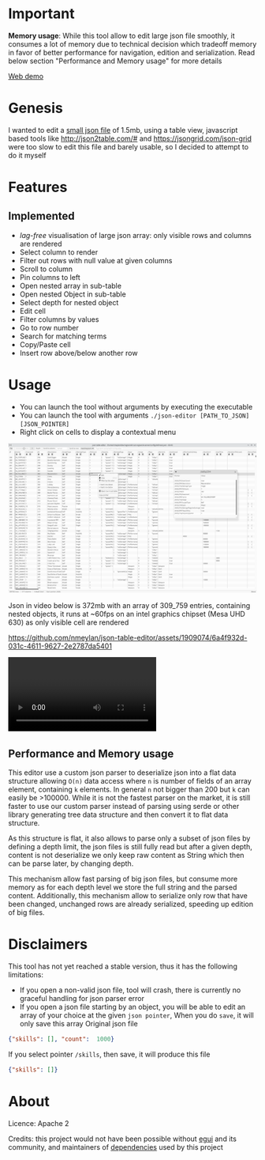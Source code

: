 # Important
**Memory usage**: While this tool allow to edit large json file smoothly, it consumes a lot of memory due to technical decision which tradeoff memory in favor of better performance for navigation, edition and serialization. Read below section "Performance and Memory usage" for more details

[Web demo](https://nmeylan.github.io/json-table-editor/web/) 

# Genesis
I wanted to edit a [small json file](https://github.com/nmeylan/rust-ro/blob/master/config/skill.json) of 1.5mb, using a table view, javascript based tools like http://json2table.com/# and https://jsongrid.com/json-grid were too slow to edit this file and barely usable, so I decided to attempt to do it myself

# Features
## Implemented
- *lag-free* visualisation of large json array: only visible rows and columns are rendered
- Select column to render
- Filter out rows with null value at given columns
- Scroll to column
- Pin columns to left
- Open nested array in sub-table
- Open nested Object in sub-table
- Select depth for nested object
- Edit cell
- Filter columns by values
- Go to row number
- Search for matching terms
- Copy/Paste cell
- Insert row above/below another row

# Usage
- You can launch the tool without arguments by executing the executable
- You can launch the tool with arguments `./json-editor [PATH_TO_JSON] [JSON_POINTER]`
- Right click on cells to display a contextual menu

![](.github/json-editor.png)

Json in video below is 372mb with an array of 309_759 entries, containing nested objects, it runs at ~60fps on an intel graphics chipset (Mesa UHD 630) as only visible cell are rendered


https://github.com/nmeylan/json-table-editor/assets/1909074/6a4f932d-031c-4611-9627-2e2787da5401


![view demo video](https://github.com/nmeylan/json-table-editor/blob/master/github/json-table-editor-alpha-2024-06-23.mp4)


## Performance and Memory usage
This editor use a custom json parser to deserialize json into a flat data structure allowing `O(n)` data access where `n` is number of fields of an array element, containing `k` elements. In general `n` not bigger than 200 but `k` can easily be >100000. 
While it is not the fastest parser on the market, it is still faster to use our custom parser instead of parsing using serde or other library generating tree data structure and then convert it to flat data structure. 

As this structure is flat, it also allows to parse only a subset of json files by defining a depth limit, the json files is still fully read but after a given depth, 
content is not deserialize we only keep raw content as String which then can be parse later, by changing depth.

This mechanism allow fast parsing of big json files, but consume more memory as for each depth level we store the full string and the parsed content.
Additionally, this mechanism allow to serialize only row that have been changed, unchanged rows are already serialized, speeding up edition of big files.

# Disclaimers
This tool has not yet reached a stable version, thus it has the following limitations:

- If you open a non-valid json file, tool will crash, there is currently no graceful handling for json parser error
- If you open a json file starting by an object, you will be able to edit an array of your choice at the given `json pointer`, When you do `save`, it will only save this array
Original json file
```json
{"skills": [], "count":  1000}
```
If you select pointer `/skills`, then save, it will produce this file
```json
{"skills": []}
```

# About
Licence: Apache 2

Credits: this project would not have been possible without [egui](https://github.com/emilk/egui) and its community, and maintainers of [dependencies](https://github.com/nmeylan/json-table-editor/blob/master/Cargo.lock) used by this project